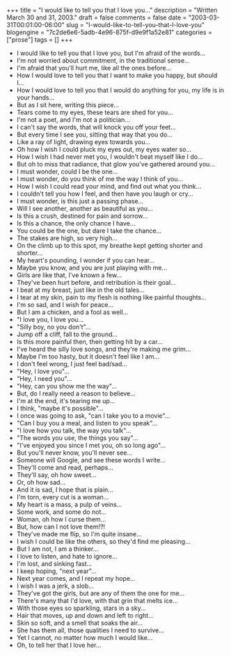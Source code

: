 +++
title = "I would like to tell you that I love you..."
description = "Written March 30 and 31, 2003."
draft = false
comments = false
date = "2003-03-31T00:01:00-06:00"
slug = "I-would-like-to-tell-you-that-I-love-you"
blogengine = "7c2de6e6-5adb-4e96-875f-d9e9f1a52e81"
categories = ["prose"]
tags = []
+++

<ul>
	<li>I would like to tell you that I love you, but I&#39;m afraid of the words...</li>
	<li>I&#39;m not worried about commitment, in the traditional sense...</li>
	<li>I&#39;m afraid that you&#39;ll hurt me, like all the ones before...</li>
	<li>How I would love to tell you that I want to make you happy, but should I...</li>
	<li>How I would love to tell you that I would do anything for you, my life is in your hands...</li>
	<li>But as I sit here, writing this piece...</li>
	<li>Tears come to my eyes, these tears are shed for you...</li>
	<li>I&#39;m not a poet, and I&#39;m not a politician...</li>
	<li>I can&#39;t say the words, that will knock you off your feet...</li>
	<li>But every time I see you, sitting that way that you do...</li>
	<li>Like a ray of light, drawing eyes towards you...</li>
	<li>Oh how I wish I could pluck my eyes out, my eyes water so...</li>
	<li>How I wish I had never met you, I wouldn&#39;t beat myself like I do...</li>
	<li>But oh to miss that radiance, that glow you&#39;ve gathered around you...</li>
	<li>I must wonder, could I be the one...</li>
	<li>I must wonder, do you think of me the way I think of you...</li>
	<li>How I wish I could read your mind, and find out what you think...</li>
	<li>I couldn&#39;t tell you how I feel, and then have you laugh or cry...</li>
	<li>I must wonder, is this just a passing phase...</li>
	<li>Will I see another, another as beautiful as you...</li>
	<li>Is this a crush, destined for pain and sorrow...</li>
	<li>Is this a chance, the only chance I have...</li>
	<li>You could be the one, but dare I take the chance...</li>
	<li>The stakes are high, so very high...</li>
	<li>On the climb up to this spot, my breathe kept getting shorter and shorter...</li>
	<li>My heart&#39;s pounding, I wonder if you can hear...</li>
	<li>Maybe you know, and you are just playing with me...</li>
	<li>Girls are like that, I&#39;ve known a few...</li>
	<li>They&#39;ve been hurt before, and retribution is their goal...</li>
	<li>I beat at my breast, just like in the old tales...</li>
	<li>I tear at my skin, pain to my flesh is nothing like painful thoughts...</li>
	<li>I&#39;m so sad, and I wish for peace...</li>
	<li>But I am a chicken, and a fool as well...</li>
	<li>&quot;I love you, I love you...</li>
	<li>&quot;Silly boy, no you don&#39;t&quot;...</li>
	<li>Jump off a cliff, fall to the ground...</li>
	<li>Is this more painful then, then getting hit by a car...</li>
	<li>I&#39;ve heard the silly love songs, and they&#39;re making me grim...</li>
	<li>Maybe I&#39;m too hasty, but it doesn&#39;t feel like I am...</li>
	<li>I don&#39;t feel wrong, I just feel bad/sad...</li>
	<li>&quot;Hey, I love you&quot;...</li>
	<li>&quot;Hey, I need you&quot;...</li>
	<li>&quot;Hey, can you show me the way&quot;...</li>
	<li>But, do I really need a reason to believe...</li>
	<li>I&#39;m at the end, it&#39;s tearing me up...</li>
	<li>I think, &quot;maybe it&#39;s possible&quot;...</li>
	<li>I once was going to ask, &quot;can I take you to a movie&quot;...</li>
	<li>&quot;Can I buy you a meal, and listen to you speak&quot;...</li>
	<li>&quot;I love how you talk, the way you talk&quot;...</li>
	<li>&quot;The words you use, the things you say&quot;...</li>
	<li>&quot;I&#39;ve enjoyed you since I met you, oh so long ago&quot;...</li>
	<li>But you&#39;ll never know, you&#39;ll never see...</li>
	<li>Someone will Google, and see these words I write...</li>
	<li>They&#39;ll come and read, perhaps...</li>
	<li>They&#39;ll say, oh how sweet...</li>
	<li>Or, oh how sad...</li>
	<li>And it is sad, I hope that is plain...</li>
	<li>I&#39;m torn, every cut is a woman...</li>
	<li>My heart is a mass, a pulp of veins...</li>
	<li>Some work, and some do not...</li>
	<li>Woman, oh how I curse them...</li>
	<li>But, how can I not love them!?!</li>
	<li>They&#39;ve made me flip, so I&#39;m quite insane...</li>
	<li>I wish I could be like the others, so they&#39;d find me pleasing...</li>
	<li>But I am not, I am a thinker...</li>
	<li>I love to listen, and hate to ignore...</li>
	<li>I&#39;m lost, and sinking fast...</li>
	<li>I keep hoping, &quot;next year&quot;...</li>
	<li>Next year comes, and I repeat my hope...</li>
	<li>I wish I was a jerk, a slob...</li>
	<li>They&#39;ve got the girls, but are any of them the one for me...</li>
	<li>There&#39;s many that I&#39;d love, with that grin that melts ice...</li>
	<li>With those eyes so sparkling, stars in a sky...</li>
	<li>Hair that moves, up and down and left to right...</li>
	<li>Skin so soft, and a smell that soaks the air...</li>
	<li>She has them all, those qualities I need to survive...</li>
	<li>Yet I cannot, no matter how much I would like...</li>
	<li>Oh, to tell her that I love her...</li>
</ul>

